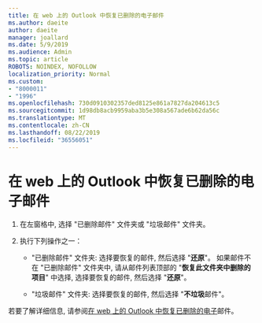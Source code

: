 ```yaml
---
title: 在 web 上的 Outlook 中恢复已删除的电子邮件
ms.author: daeite
author: daeite
manager: joallard
ms.date: 5/9/2019
ms.audience: Admin
ms.topic: article
ROBOTS: NOINDEX, NOFOLLOW
localization_priority: Normal
ms.custom:
- "8000011"
- "1996"
ms.openlocfilehash: 730d0910302357ded8125e861a7827da204613c5
ms.sourcegitcommit: 1d98db8acb9959aba3b5e308a567ade6b62da56c
ms.translationtype: MT
ms.contentlocale: zh-CN
ms.lasthandoff: 08/22/2019
ms.locfileid: "36556051"
---
```

# <a name="recover-deleted-email-in-outlook-on-the-web"></a>在 web 上的 Outlook 中恢复已删除的电子邮件

1. 在左窗格中, 选择 "已删除邮件" 文件夹或 "垃圾邮件" 文件夹。

2. 执行下列操作之一：

    - "已删除邮件" 文件夹: 选择要恢复的邮件, 然后选择 "**还原**"。 如果邮件不在 "已删除邮件" 文件夹中, 请从邮件列表顶部的 "**恢复此文件夹中删除的项目**" 中选择, 选择要恢复的邮件, 然后选择 "**还原**"。

    - "垃圾邮件" 文件夹: 选择要恢复的邮件, 然后选择 "**不垃圾**邮件"。

若要了解详细信息, 请参阅[在 web 上的 Outlook 中恢复已删除的电子](https://support.office.com/article/a8ca78ac-4721-4066-95dd-571842e9fb11)邮件。